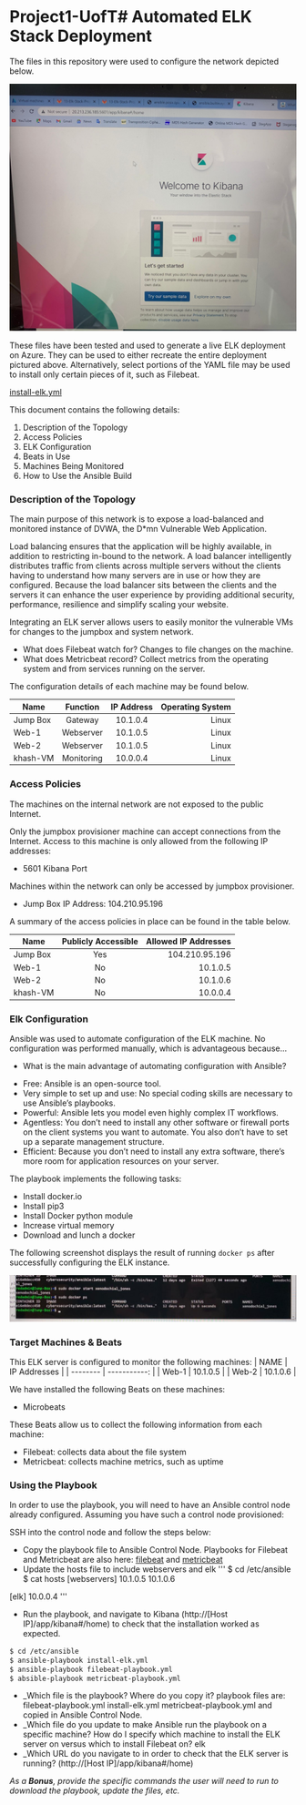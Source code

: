 # Project1-UofT# Automated ELK Stack Deployment

The files in this repository were used to configure the network depicted below.

![Network Diagram](Diagrams/1.jpeg)

These files have been tested and used to generate a live ELK deployment on Azure. They can be used to either recreate the entire deployment pictured above. Alternatively, select portions of the YAML file may be used to install only certain pieces of it, such as Filebeat.

[install-elk.yml](Ansible/install-elk.yml)
  

This document contains the following details:
1. Description of the Topology
2. Access Policies
3. ELK Configuration
4. Beats in Use
5. Machines Being Monitored
6. How to Use the Ansible Build

### Description of the Topology

The main purpose of this network is to expose a load-balanced and monitored instance of DVWA, the D*mn Vulnerable Web Application.

Load balancing ensures that the application will be highly available, in addition to restricting in-bound to the network.
A load balancer intelligently distributes traffic from clients across multiple servers without the clients having to understand 
how many servers are in use or how they are configured. Because the load balancer sits between the clients and the servers it can 
enhance the user experience by providing additional security, performance, resilience and simplify scaling your website. 

Integrating an ELK server allows users to easily monitor the vulnerable VMs for changes to the jumpbox and system network.
- What does Filebeat watch for? Changes to file changes on the machine.
- What does Metricbeat record?  Collect metrics from the operating system and from services running on the server.

The configuration details of each machine may be found below.


| Name         | Function     | IP Address | Operating System |
|------------  |:------------:|:----------:|-----------------:|
| Jump Box     | Gateway      | 10.1.0.4   | Linux            |
| Web-1        | Webserver    | 10.1.0.5   | Linux            |
| Web-2        | Webserver    | 10.1.0.5   | Linux            |
| khash-VM     | Monitoring   | 10.0.0.4   | Linux            |

### Access Policies

The machines on the internal network are not exposed to the public Internet. 

Only the jumpbox provisioner machine can accept connections from the Internet. Access to this machine is only allowed from the following IP addresses:
- 5601 Kibana Port

Machines within the network can only be accessed by jumpbox provisioner.
- Jump Box IP Address: 104.210.95.196

A summary of the access policies in place can be found in the table below.

| Name     | Publicly Accessible | Allowed IP Addresses |
| -------- |:-------------------:|---------------------:|
| Jump Box | Yes                 | 104.210.95.196       |
| Web-1    | No                  | 10.1.0.5             |
| Web-2    | No                  | 10.1.0.6             |
| khash-VM | No                  | 10.0.0.4             |

### Elk Configuration

Ansible was used to automate configuration of the ELK machine. No configuration was performed manually, which is advantageous because...
- What is the main advantage of automating configuration with Ansible?
* Free: Ansible is an open-source tool.
* Very simple to set up and use: No special coding skills are necessary to use Ansible’s playbooks.
* Powerful: Ansible lets you model even highly complex IT workflows.
* Agentless: You don’t need to install any other software or firewall ports on the client systems you want to automate. You also don’t have 
to set up a separate management structure.
* Efficient: Because you don’t need to install any extra software, there’s more room for application resources on your server.

The playbook implements the following tasks:
* Install docker.io
* Install pip3
* Install Docker python module
* Increase virtual memory
* Download and lunch a docker

The following screenshot displays the result of running `docker ps` after successfully configuring the ELK instance.

![docker ps](Diagrams/result.jpeg)

### Target Machines & Beats
This ELK server is configured to monitor the following machines:
| NAME     | IP Addresses |
| -------- | -----------: |
| Web-1    | 10.1.0.5     |
| Web-2    | 10.1.0.6     |

We have installed the following Beats on these machines:
* Microbeats

These Beats allow us to collect the following information from each machine:
* Filebeat: collects data about the file system
* Metricbeat: collects machine metrics, such as uptime

### Using the Playbook
In order to use the playbook, you will need to have an Ansible control node already configured. Assuming you have such a control node provisioned: 

SSH into the control node and follow the steps below:
- Copy the playbook file to Ansible Control Node. Playbooks for Filebeat and Metricbeat are also here: [filebeat](Ansible/filebeat-playbook.yml) and [metricbeat](Ansible/metricbeat-playbook.yml)
- Update the hosts file to include webservers and elk
'''
$ cd /etc/ansible
$ cat hosts
[webservers]
10.1.0.5
10.1.0.6

[elk]
10.0.0.4
'''
- Run the playbook, and navigate to Kibana (http://[Host IP]/app/kibana#/home) to check that the installation worked as expected.
```
$ cd /etc/ansible
$ ansible-playbook install-elk.yml
$ ansible-playbook filebeat-playbook.yml
$ absible-playbook metricbeat-playbook.yml
```

- _Which file is the playbook? Where do you copy it? playbook files are: filebeat-playbook.yml  install-elk.yml  metricbeat-playbook.yml and copied in
 Ansible Control Node.
- _Which file do you update to make Ansible run the playbook on a specific machine? How do I specify which machine to install the ELK server on versus which 
to install Filebeat on? elk
- _Which URL do you navigate to in order to check that the ELK server is running? (http://[Host IP]/app/kibana#/home)

_As a **Bonus**, provide the specific commands the user will need to run to download the playbook, update the files, etc._
